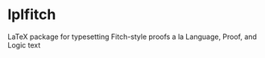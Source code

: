 lplfitch
========

LaTeX package for typesetting Fitch-style proofs a la Language, Proof, and Logic text
